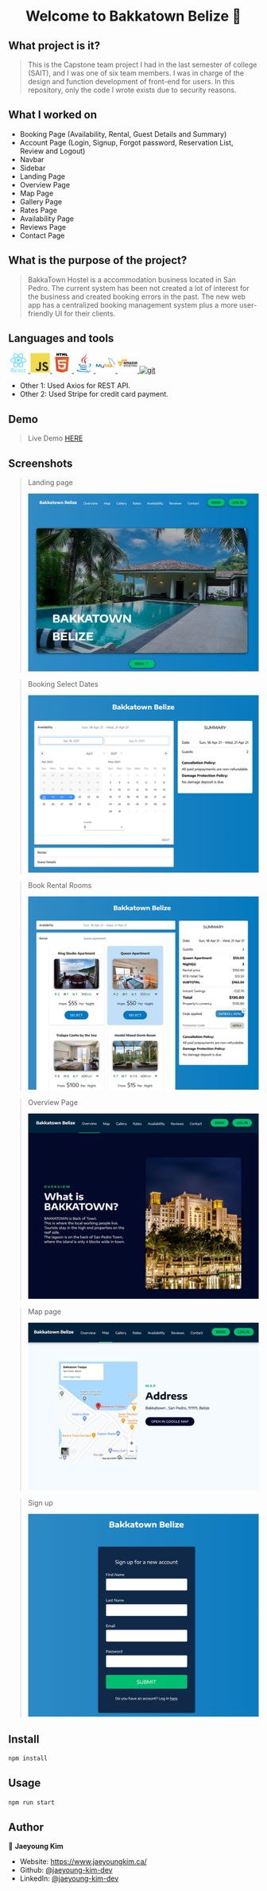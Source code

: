 <h1 align="center">Welcome to Bakkatown Belize 👋</h1>

## What project is it?

> This is the Capstone team project I had in the last semester of college (SAIT), and I was one of six team members. I was in charge of the design and function development of front-end for users. In this repository, only the code I wrote exists due to security reasons.

## What I worked on

- Booking Page (Availability, Rental, Guest Details and Summary)
- Account Page (Login, Signup, Forgot password, Reservation List, Review and Logout)
- Navbar
- Sidebar
- Landing Page
- Overview Page
- Map Page
- Gallery Page
- Rates Page
- Availability Page
- Reviews Page
- Contact Page

## What is the purpose of the project?

> BakkaTown Hostel is a accommodation business located in San Pedro. The current system has been not created a lot of interest for the business and created booking errors in the past. The new web app has a centralized booking management system plus a more user-friendly UI for their clients.

## Languages and tools

<p align="left"> 
  <a href="https://reactjs.org/" target="_blank"> <img src="https://raw.githubusercontent.com/devicons/devicon/master/icons/react/react-original-wordmark.svg" alt="react" width="40" height="40"/> </a>
  <a href="https://developer.mozilla.org/en-US/docs/Web/JavaScript" target="_blank"> <img src="https://raw.githubusercontent.com/devicons/devicon/master/icons/javascript/javascript-original.svg" alt="javascript" width="40" height="40"/> </a>
  <a href="https://www.w3.org/html/" target="_blank"> <img src="https://raw.githubusercontent.com/devicons/devicon/master/icons/html5/html5-original-wordmark.svg" alt="html5" width="40" height="40"/> </a>
  <a href="https://www.java.com" target="_blank"> <img src="https://raw.githubusercontent.com/devicons/devicon/master/icons/java/java-original.svg" alt="java" width="40" height="40"/> </a>
  <a href="https://www.mysql.com/" target="_blank"> <img src="https://raw.githubusercontent.com/devicons/devicon/master/icons/mysql/mysql-original-wordmark.svg" alt="mysql" width="40" height="40"/> </a>
  <a href="https://aws.amazon.com" target="_blank"> <img src="https://raw.githubusercontent.com/devicons/devicon/master/icons/amazonwebservices/amazonwebservices-original-wordmark.svg" alt="aws" width="40" height="40"/> </a>
  <a href="https://git-scm.com/" target="_blank"> <img src="https://www.vectorlogo.zone/logos/git-scm/git-scm-icon.svg" alt="git" width="40" height="40"/> </a>
</p>

- Other 1: Used Axios for REST API.
- Other 2: Used Stripe for credit card payment.

## Demo

> Live Demo <a href="http://ec2-18-223-124-121.us-east-2.compute.amazonaws.com:8080/#/" target="_blank"> HERE </a>

## Screenshots

> Landing page
>
> ![hero](https://github.com/Jaeyoung-Kim-Dev/bakkatown/blob/master/screenshots/1_hero.jpeg?raw=true)

> Booking Select Dates
>
> ![book_date](https://github.com/Jaeyoung-Kim-Dev/bakkatown/blob/master/screenshots/2_book_date.jpg?raw=true)

> Book Rental Rooms
>
> ![book_rental](https://github.com/Jaeyoung-Kim-Dev/bakkatown/blob/master/screenshots/3_book_rental.jpeg?raw=true)

> Overview Page
>
> ![overview](https://github.com/Jaeyoung-Kim-Dev/bakkatown/blob/master/screenshots/4_overview.jpeg?raw=true)

> Map page
>
> ![map](https://github.com/Jaeyoung-Kim-Dev/bakkatown/blob/master/screenshots/5_map.jpeg?raw=true)

> Sign up
>
> ![signup](https://github.com/Jaeyoung-Kim-Dev/bakkatown/blob/master/screenshots/6_signup.jpeg?raw=true)

## Install

```sh
npm install
```

## Usage

```sh
npm run start
```

## Author

👤 **Jaeyoung Kim**

- Website: https://www.jaeyoungkim.ca/
- Github: [@jaeyoung-kim-dev](https://github.com/jaeyoung-kim-dev)
- LinkedIn: [@jaeyoung-kim-dev](https://www.linkedin.com/in/jaeyoung-kim-dev/)
